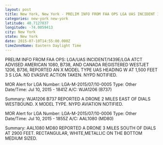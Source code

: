 ```yaml
---
layout: post
title: New York, New York - PRELIM INFO FROM FAA OPS LGA UAS INCIDENT 1439E LGA ATCT ADVISED AMERICAN 1080 B738
categories: new-york new-york
latitude: 40.7127837
longitude: -74.0059413
city: New York
state: New York
date: 2015-07-10T14:55:00.000Z
timeZoneName: Eastern Daylight Time
---
```


PRELIM INFO FROM FAA OPS: LGA/UAS INCIDENT/1439E/LGA ATCT ADVISED AMERICAN 1080, B738, AND CANADA REGISTERED WESTJET 1206, B736, REPORTED AN X MODEL TYPE UAS HEADING W AT 1,500 FEET 3 S LGA. NO EVASIVE ACTION TAKEN. NYPD NOTIFIED.

MOR Alert for LGA
Number: LGA-M-2015/07/10-0005
Type: Other
Date/Time: Jul 10, 2015 - 1841Z
A/C: WJA1206 (B737)

Summary: WJA1206 B737 REPORTED A DRONE 2 MILES EAST OF DIALS WESTBOUND. X MODEL TYPE. NYPD AVIATION NOTIFIED.





MOR Alert for LGA
Number: LGA-M-2015/07/10-0006
Type: Other
Date/Time: Jul 10, 2015 - 1855Z
A/C: AAL1080 (MD80)

Summary: AAL1080 MD80 REPORTED A DRONE 3 MILES SOUTH OF DIALS AT 2900 FEET. RECTANGULAR, WHITE,METALLIC ON THE BOTTOM MEDIUM SIZED.



